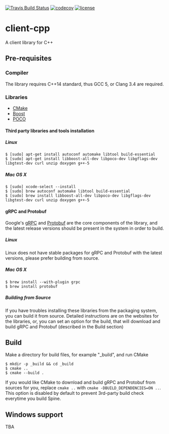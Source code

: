 [![Travis Build Status](https://travis-ci.org/SpineEventEngine/client-cpp?branch=dependencies)](https://travis-ci.org/SpineEventEngine/client-cpp)
[![codecov](https://codecov.io/gh/SpineEventEngine/client-cpp/branch/dependencies/graph/badge.svg)](https://codecov.io/gh/SpineEventEngine/client-cpp)
[![license](https://img.shields.io/badge/license-Apache%20License%202.0-blue.svg?style=flat)](http://www.apache.org/licenses/LICENSE-2.0)

# client-cpp
A client library for C++

## Pre-requisites

### Compiler
The library requires C++14 standard, thus GCC 5, or Clang 3.4 are required.

### Libraries
* [CMake](https://cmake.org/)
* [Boost](http://www.boost.org/)
* [POCO](https://pocoproject.org/)

#### Third party libraries and tools installation
##### Linux
    $ [sudo] apt-get install autoconf automake libtool build-essential  
    $ [sudo] apt-get install libboost-all-dev libpoco-dev libgflags-dev libgtest-dev curl unzip doxygen g++-5

##### Mac OS X
    $ [sudo] xcode-select --install
    $ [sudo] brew autoconf automake libtool build-essential
    $ [sudo] brew install libboost-all-dev libpoco-dev libgflags-dev libgtest-dev curl unzip doxygen g++-5

#### gRPC and Protobuf
Google's [gRPC](https://www.grpc.io) and [Protobuf](https://developers.google.com/protocol-buffers/) 
are the core components of the library, and the latest release versions should be present in the system
in order to build.

##### Linux
Linux does not have stable packages for gRPC and Protobuf with the latest versions, please prefer building from source. 

##### Mac OS X
    $ brew install --with-plugin grpc
    $ brew install protobuf
##### Building from Source
If you have troubles installing these libraries from the packaging system, you can build it from source.
Detailed instructions are on the websites for the libraries, or, you can set an option for the build, 
that will download and build gRPC and Protobuf (described in the Build section)     

## Build

Make a directory for build files, for example "_build", and run CMake

    $ mkdir -p _build && cd _build
    $ cmake ..
    $ cmake --build .
    
If you would like CMake to download and build gRPC and Protobuf from sources for you, replace 
`cmake ..` with `cmake -DBUILD_DEPENDENCIES=ON ..`.
This option is disabled by default to prevent 3rd-party build check everytime you build Spine.  
    
## Windows support
TBA    

